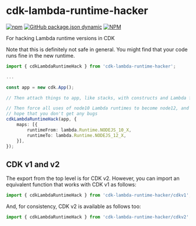 # cdk-lambda-runtime-hacker

[![npm](https://img.shields.io/npm/v/cdk-lambda-runtime-hacker?label=cdk-lambda-runtime-hacker)](https://www.npmjs.com/package/cdk-lambda-runtime-hacker)
[![GitHub package.json dynamic](https://img.shields.io/github/package-json/keywords/isotoma/cdk-lambda-runtime-hacker)](./package.json)
[![NPM](https://img.shields.io/npm/l/cdk-lambda-runtime-hacker)](./LICENSE)

For hacking Lambda runtime versions in CDK

Note that this is definitely not safe in general. You might find that
your code runs fine in the new runtime.

```typescript
import { cdkLambdaRuntimeHack } from 'cdk-lambda-runtime-hacker';

...

const app = new cdk.App();

// Then attach things to app, like stacks, with constructs and Lambda functions

// Then force all uses of node10 Lambda runtimes to become node12, and
// hope that you don't get any bugs
cdkLambdaRuntimeHack(app, {
    maps: [{
        runtimeFrom: lambda.Runtime.NODEJS_10_X,
        runtimeTo: lambda.Runtime.NODEJS_12_X,
    }],
});
```

## CDK v1 and v2

The export from the top level is for CDK v2. However, you can import
an equivalent function that works with CDK v1 as follows:
```typescript
import { cdkLambdaRuntimeHack } from 'cdk-lambda-runtime-hacker/cdkv1';
```

And, for consistency, CDK v2 is available as follows too:
```typescript
import { cdkLambdaRuntimeHack } from 'cdk-lambda-runtime-hacker/cdkv2';
```

